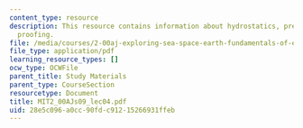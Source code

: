 ```yaml
---
content_type: resource
description: This resource contains information about hydrostatics, pressure and water
  proofing.
file: /media/courses/2-00aj-exploring-sea-space-earth-fundamentals-of-engineering-design-spring-2009/28e5c096a0cc90fdc91215266931ffeb_MIT2_00AJs09_lec04.pdf
file_type: application/pdf
learning_resource_types: []
ocw_type: OCWFile
parent_title: Study Materials
parent_type: CourseSection
resourcetype: Document
title: MIT2_00AJs09_lec04.pdf
uid: 28e5c096-a0cc-90fd-c912-15266931ffeb
---
```


